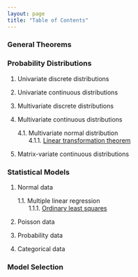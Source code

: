 ```yaml
---
layout: page
title: "Table of Contents"
---
```



### General Theorems


### Probability Distributions

1. Univariate discrete distributions

2. Univariate continuous distributions

3. Multivariate discrete distributions

4. Multivariate continuous distributions

   4.1. Multivariate normal distribution <br>
   &emsp;&ensp; 4.1.1. [Linear transformation theorem](/Proofs/mvn-ltt.html) <br>

5. Matrix-variate continuous distributions


### Statistical Models

1. Normal data

   1.1. Multiple linear regression <br>
   &emsp;&ensp; 1.1.1. [Ordinary least squares](/Proofs/mlr-ols.html) <br>

2. Poisson data

3. Probability data

4. Categorical data


### Model Selection